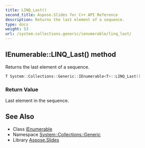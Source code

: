 ```yaml
---
title: LINQ_Last()
second_title: Aspose.Slides for C++ API Reference
description: Returns the last element of a sequence.
type: docs
weight: 53
url: /system.collections.generic/ienumerable/linq_last/
---
```

## IEnumerable::LINQ_Last() method


Returns the last element of a sequence.

```cpp
T System::Collections::Generic::IEnumerable<T>::LINQ_Last()
```


### Return Value

Last element in the sequence.

## See Also

* Class [IEnumerable](../)
* Namespace [System::Collections::Generic](../../)
* Library [Aspose.Slides](../../../)